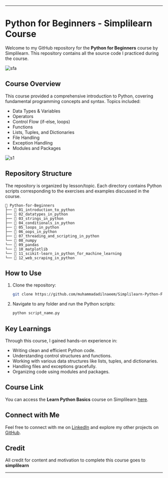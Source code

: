 

---

# Python for Beginners - Simplilearn Course

Welcome to my GitHub repository for the **Python for Beginners** course by Simplilearn. This repository contains all the source code I practiced during the course.

![sfa](https://github.com/user-attachments/assets/7d7fe54f-ebc8-4d34-a910-4d6b68ab7562)


## Course Overview

This course provided a comprehensive introduction to Python, covering fundamental programming concepts and syntax. Topics included:

- Data Types & Variables
- Operators
- Control Flow (if-else, loops)
- Functions
- Lists, Tuples, and Dictionaries
- File Handling
- Exception Handling
- Modules and Packages


![s1](https://github.com/user-attachments/assets/00d2884f-71dc-4990-b3ef-932a905eb039)


## Repository Structure

The repository is organized by lesson/topic. Each directory contains Python scripts corresponding to the exercises and examples discussed in the course.

```
📂 Python-for-Beginners
├── 📁 01_introduction_to_python
├── 📁 02_datatypes_in_python
├── 📁 03_strings_in_python
├── 📁 04_conditionals_in_python
├── 📁 05_loops_in_python
├── 📁 06_oops_in_python
├── 📁 07_threading_and_scripting_in_python
└── 📁 08_numpy
└── 📁 09_pandas
└── 📁 10_matplotlib
└── 📁 11_scikit-learn_in_python_for_machine_learning
└── 📁 12_web_scraping_in_python
```

## How to Use

1. Clone the repository:

    ```bash
    git clone https://github.com/muhammadadilnaeem/Simplilearn-Python-For-Beginners.git
    ```

2. Navigate to any folder and run the Python scripts:

    ```bash
    python script_name.py
    ```

## Key Learnings

Through this course, I gained hands-on experience in:

- Writing clean and efficient Python code.
- Understanding control structures and functions.
- Working with various data structures like lists, tuples, and dictionaries.
- Handling files and exceptions gracefully.
- Organizing code using modules and packages.

## Course Link

You can access the **Learn Python Basics** course on Simplilearn [here](https://www.simplilearn.com/learn-python-basics-free-course-skillup?tag=Python-for-Beginners).

## Connect with Me

Feel free to connect with me on [LinkedIn](https://www.linkedin.com/in/muhammad-adil-naeem/) and explore my other projects on [GitHub](https://github.com/muhammadadilnaeem).

## Credit
All credit for content and motivation to complete this course goes to **simplilearn**

---

